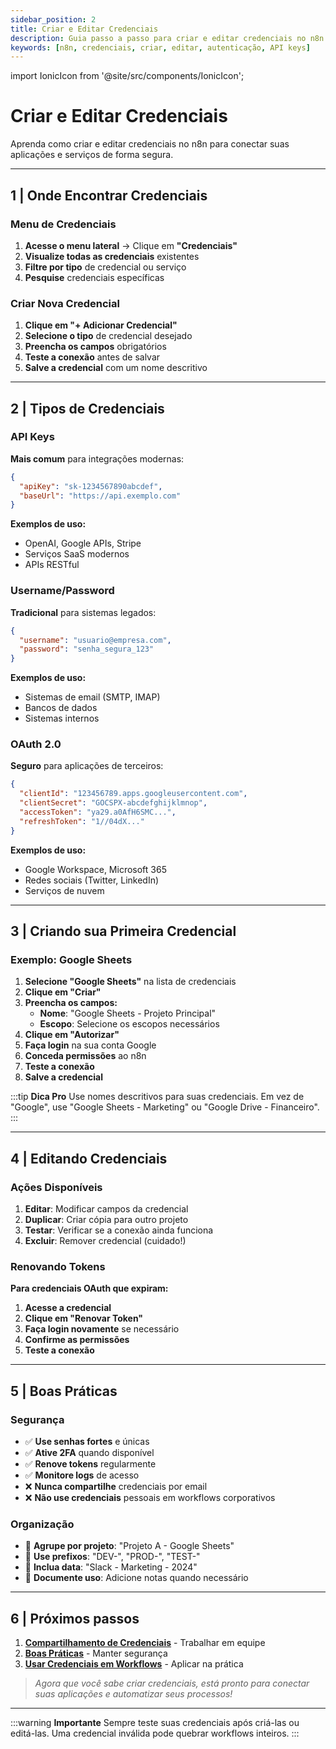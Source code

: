 ```yaml
---
sidebar_position: 2
title: Criar e Editar Credenciais
description: Guia passo a passo para criar e editar credenciais no n8n
keywords: [n8n, credenciais, criar, editar, autenticação, API keys]
---
```


import IonicIcon from '@site/src/components/IonicIcon';

# <IonicIcon name="add-circle-outline" size={32} color="#ea4b71" /> Criar e Editar Credenciais

Aprenda como criar e editar credenciais no n8n para conectar suas aplicações e serviços de forma segura.

---

## <IonicIcon name="list-outline" size={24} color="#ea4b71" /> 1 | Onde Encontrar Credenciais

### <IonicIcon name="settings-outline" size={20} color="#10b981" /> Menu de Credenciais

1. **Acesse o menu lateral** → Clique em **"Credenciais"**
2. **Visualize todas as credenciais** existentes
3. **Filtre por tipo** de credencial ou serviço
4. **Pesquise** credenciais específicas

### <IonicIcon name="plus-outline" size={20} color="#10b981" /> Criar Nova Credencial

1. **Clique em "+ Adicionar Credencial"**
2. **Selecione o tipo** de credencial desejado
3. **Preencha os campos** obrigatórios
4. **Teste a conexão** antes de salvar
5. **Salve a credencial** com um nome descritivo

---

## <IonicIcon name="construct-outline" size={24} color="#ea4b71" /> 2 | Tipos de Credenciais

### <IonicIcon name="key-outline" size={20} color="#10b981" /> API Keys

**Mais comum** para integrações modernas:

```json
{
  "apiKey": "sk-1234567890abcdef",
  "baseUrl": "https://api.exemplo.com"
}
```

**Exemplos de uso:**
- OpenAI, Google APIs, Stripe
- Serviços SaaS modernos
- APIs RESTful

### <IonicIcon name="person-outline" size={20} color="#10b981" /> Username/Password

**Tradicional** para sistemas legados:

```json
{
  "username": "usuario@empresa.com",
  "password": "senha_segura_123"
}
```

**Exemplos de uso:**
- Sistemas de email (SMTP, IMAP)
- Bancos de dados
- Sistemas internos

### <IonicIcon name="shield-outline" size={20} color="#10b981" /> OAuth 2.0

**Seguro** para aplicações de terceiros:

```json
{
  "clientId": "123456789.apps.googleusercontent.com",
  "clientSecret": "GOCSPX-abcdefghijklmnop",
  "accessToken": "ya29.a0AfH6SMC...",
  "refreshToken": "1//04dX..."
}
```

**Exemplos de uso:**
- Google Workspace, Microsoft 365
- Redes sociais (Twitter, LinkedIn)
- Serviços de nuvem

---

## <IonicIcon name="create-outline" size={24} color="#ea4b71" /> 3 | Criando sua Primeira Credencial

### <IonicIcon name="logo-google" size={20} color="#10b981" /> Exemplo: Google Sheets

1. **Selecione "Google Sheets"** na lista de credenciais
2. **Clique em "Criar"**
3. **Preencha os campos:**
   - **Nome**: "Google Sheets - Projeto Principal"
   - **Escopo**: Selecione os escopos necessários
4. **Clique em "Autorizar"**
5. **Faça login** na sua conta Google
6. **Conceda permissões** ao n8n
7. **Teste a conexão**
8. **Salve a credencial**

:::tip **Dica Pro**
Use nomes descritivos para suas credenciais. Em vez de "Google", use "Google Sheets - Marketing" ou "Google Drive - Financeiro".
:::

---

## <IonicIcon name="pencil-outline" size={24} color="#ea4b71" /> 4 | Editando Credenciais

### <IonicIcon name="options-outline" size={20} color="#10b981" /> Ações Disponíveis

1. **Editar**: Modificar campos da credencial
2. **Duplicar**: Criar cópia para outro projeto
3. **Testar**: Verificar se a conexão ainda funciona
4. **Excluir**: Remover credencial (cuidado!)

### <IonicIcon name="refresh-outline" size={20} color="#10b981" /> Renovando Tokens

**Para credenciais OAuth que expiram:**

1. **Acesse a credencial**
2. **Clique em "Renovar Token"**
3. **Faça login novamente** se necessário
4. **Confirme as permissões**
5. **Teste a conexão**

---

## <IonicIcon name="checkmark-circle-outline" size={24} color="#ea4b71" /> 5 | Boas Práticas

### <IonicIcon name="shield-checkmark-outline" size={20} color="#10b981" /> Segurança

- ✅ **Use senhas fortes** e únicas
- ✅ **Ative 2FA** quando disponível
- ✅ **Renove tokens** regularmente
- ✅ **Monitore logs** de acesso
- ❌ **Nunca compartilhe** credenciais por email
- ❌ **Não use credenciais** pessoais em workflows corporativos

### <IonicIcon name="folder-outline" size={20} color="#10b981" /> Organização

- 📁 **Agrupe por projeto**: "Projeto A - Google Sheets"
- 📁 **Use prefixos**: "DEV-", "PROD-", "TEST-"
- 📁 **Inclua data**: "Slack - Marketing - 2024"
- 📁 **Documente uso**: Adicione notas quando necessário

---

## <IonicIcon name="arrow-forward-outline" size={24} color="#ea4b71" /> 6 | Próximos passos

1. **[Compartilhamento de Credenciais](./compartilhamento)** - Trabalhar em equipe
2. **[Boas Práticas](./boas-praticas)** - Manter segurança
3. **[Usar Credenciais em Workflows](../execucoes/componentes-execucoes)** - Aplicar na prática

> *Agora que você sabe criar credenciais, está pronto para conectar suas aplicações e automatizar seus processos!*

---

:::warning **Importante**
Sempre teste suas credenciais após criá-las ou editá-las. Uma credencial inválida pode quebrar workflows inteiros.
::: 
